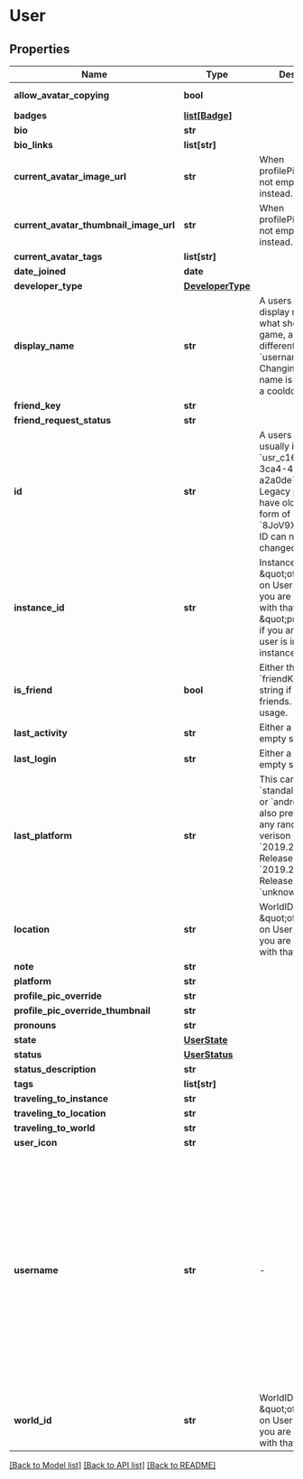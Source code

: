 # User


## Properties
Name | Type | Description | Notes
------------ | ------------- | ------------- | -------------
**allow_avatar_copying** | **bool** |  | [default to True]
**badges** | [**list[Badge]**](Badge.md) |   | [optional] 
**bio** | **str** |  | 
**bio_links** | **list[str]** |  | 
**current_avatar_image_url** | **str** | When profilePicOverride is not empty, use it instead. | 
**current_avatar_thumbnail_image_url** | **str** | When profilePicOverride is not empty, use it instead. | 
**current_avatar_tags** | **list[str]** |  | 
**date_joined** | **date** |  | 
**developer_type** | [**DeveloperType**](DeveloperType.md) |  | 
**display_name** | **str** | A users visual display name. This is what shows up in-game, and can different from their &#x60;username&#x60;. Changing display name is restricted to a cooldown period. | 
**friend_key** | **str** |  | 
**friend_request_status** | **str** |  | [optional] 
**id** | **str** | A users unique ID, usually in the form of &#x60;usr_c1644b5b-3ca4-45b4-97c6-a2a0de70d469&#x60;. Legacy players can have old IDs in the form of &#x60;8JoV9XEdpo&#x60;. The ID can never be changed. | 
**instance_id** | **str** | InstanceID can be \&quot;offline\&quot; on User profiles if you are not friends with that user and \&quot;private\&quot; if you are friends and user is in private instance. | [optional] 
**is_friend** | **bool** | Either their &#x60;friendKey&#x60;, or empty string if you are not friends. Unknown usage. | 
**last_activity** | **str** | Either a date-time or empty string. | 
**last_login** | **str** | Either a date-time or empty string. | 
**last_platform** | **str** | This can be &#x60;standalonewindows&#x60; or &#x60;android&#x60;, but can also pretty much be any random Unity verison such as &#x60;2019.2.4-801-Release&#x60; or &#x60;2019.2.2-772-Release&#x60; or even &#x60;unknownplatform&#x60;. | 
**location** | **str** | WorldID be \&quot;offline\&quot; on User profiles if you are not friends with that user. | [optional] 
**note** | **str** |  | [optional] 
**platform** | **str** |  | 
**profile_pic_override** | **str** |  | 
**profile_pic_override_thumbnail** | **str** |  | 
**pronouns** | **str** |  | 
**state** | [**UserState**](UserState.md) |  | 
**status** | [**UserStatus**](UserStatus.md) |  | 
**status_description** | **str** |  | 
**tags** | **list[str]** |   | 
**traveling_to_instance** | **str** |  | [optional] 
**traveling_to_location** | **str** |  | [optional] 
**traveling_to_world** | **str** |  | [optional] 
**user_icon** | **str** |  | 
**username** | **str** | -| A users unique name, used during login. This is different from &#x60;displayName&#x60; which is what shows up in-game. A users &#x60;username&#x60; can never be changed.&#39; **DEPRECATED:** VRChat API no longer return usernames of other users. [See issue by Tupper for more information](https://github.com/pypy-vrc/VRCX/issues/429). | [optional] 
**world_id** | **str** | WorldID be \&quot;offline\&quot; on User profiles if you are not friends with that user. | [optional] 

[[Back to Model list]](../README.md#documentation-for-models) [[Back to API list]](../README.md#documentation-for-api-endpoints) [[Back to README]](../README.md)


